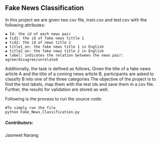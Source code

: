 ## Fake News Classification


In this project we are given two csv file, train.csv and test.csv with the following attributes:
	
	▪ Id: the id of each news pair
	▪ tid1: the id of fake news tittle 1
	▪ tid2: the id of news title 2
	▪ title1_en: the fake news title 1 in English
	▪ title2_en: the fake news title 2 in English
	▪ label: indicates the relation between the news pair: agree/disagree/unrelated
	
	
Additionally, the task is defined as follows, Given the title of a fake news article A and the title of a coming news article B, participants are asked to classify B into one of the three categories
The objective of the project is to find the test labels, map them with the test ids and save them in a csv file. Further, the results for validation are stored as well.


Following is the process to run the source code:

    #To simply run the file
    python Fake_News_Classification.py
    
    
##### Contributors:
Jasmeet Narang
